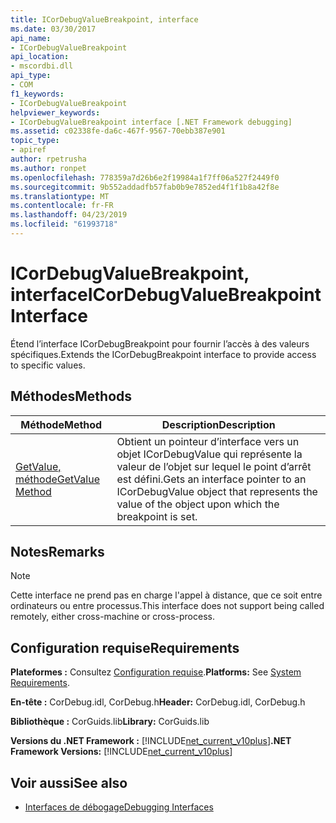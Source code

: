 ```yaml
---
title: ICorDebugValueBreakpoint, interface
ms.date: 03/30/2017
api_name:
- ICorDebugValueBreakpoint
api_location:
- mscordbi.dll
api_type:
- COM
f1_keywords:
- ICorDebugValueBreakpoint
helpviewer_keywords:
- ICorDebugValueBreakpoint interface [.NET Framework debugging]
ms.assetid: c02338fe-da6c-467f-9567-70ebb387e901
topic_type:
- apiref
author: rpetrusha
ms.author: ronpet
ms.openlocfilehash: 778359a7d26b6e2f19984a1f7ff06a527f2449f0
ms.sourcegitcommit: 9b552addadfb57fab0b9e7852ed4f1f1b8a42f8e
ms.translationtype: MT
ms.contentlocale: fr-FR
ms.lasthandoff: 04/23/2019
ms.locfileid: "61993718"
---
```

# <a name="icordebugvaluebreakpoint-interface"></a><span data-ttu-id="135df-102">ICorDebugValueBreakpoint, interface</span><span class="sxs-lookup"><span data-stu-id="135df-102">ICorDebugValueBreakpoint Interface</span></span>
<span data-ttu-id="135df-103">Étend l’interface ICorDebugBreakpoint pour fournir l’accès à des valeurs spécifiques.</span><span class="sxs-lookup"><span data-stu-id="135df-103">Extends the ICorDebugBreakpoint interface to provide access to specific values.</span></span>  
  
## <a name="methods"></a><span data-ttu-id="135df-104">Méthodes</span><span class="sxs-lookup"><span data-stu-id="135df-104">Methods</span></span>  
  
|<span data-ttu-id="135df-105">Méthode</span><span class="sxs-lookup"><span data-stu-id="135df-105">Method</span></span>|<span data-ttu-id="135df-106">Description</span><span class="sxs-lookup"><span data-stu-id="135df-106">Description</span></span>|  
|------------|-----------------|  
|[<span data-ttu-id="135df-107">GetValue, méthode</span><span class="sxs-lookup"><span data-stu-id="135df-107">GetValue Method</span></span>](../../../../docs/framework/unmanaged-api/debugging/icordebugvaluebreakpoint-getvalue-method.md)|<span data-ttu-id="135df-108">Obtient un pointeur d’interface vers un objet ICorDebugValue qui représente la valeur de l’objet sur lequel le point d’arrêt est défini.</span><span class="sxs-lookup"><span data-stu-id="135df-108">Gets an interface pointer to an ICorDebugValue object that represents the value of the object upon which the breakpoint is set.</span></span>|  
  
## <a name="remarks"></a><span data-ttu-id="135df-109">Notes</span><span class="sxs-lookup"><span data-stu-id="135df-109">Remarks</span></span>  
  
> [!NOTE]
>  <span data-ttu-id="135df-110">Cette interface ne prend pas en charge l'appel à distance, que ce soit entre ordinateurs ou entre processus.</span><span class="sxs-lookup"><span data-stu-id="135df-110">This interface does not support being called remotely, either cross-machine or cross-process.</span></span>  
  
## <a name="requirements"></a><span data-ttu-id="135df-111">Configuration requise</span><span class="sxs-lookup"><span data-stu-id="135df-111">Requirements</span></span>  
 <span data-ttu-id="135df-112">**Plateformes :** Consultez [Configuration requise](../../../../docs/framework/get-started/system-requirements.md).</span><span class="sxs-lookup"><span data-stu-id="135df-112">**Platforms:** See [System Requirements](../../../../docs/framework/get-started/system-requirements.md).</span></span>  
  
 <span data-ttu-id="135df-113">**En-tête :** CorDebug.idl, CorDebug.h</span><span class="sxs-lookup"><span data-stu-id="135df-113">**Header:** CorDebug.idl, CorDebug.h</span></span>  
  
 <span data-ttu-id="135df-114">**Bibliothèque :** CorGuids.lib</span><span class="sxs-lookup"><span data-stu-id="135df-114">**Library:** CorGuids.lib</span></span>  
  
 <span data-ttu-id="135df-115">**Versions du .NET Framework :** [!INCLUDE[net_current_v10plus](../../../../includes/net-current-v10plus-md.md)]</span><span class="sxs-lookup"><span data-stu-id="135df-115">**.NET Framework Versions:** [!INCLUDE[net_current_v10plus](../../../../includes/net-current-v10plus-md.md)]</span></span>  
  
## <a name="see-also"></a><span data-ttu-id="135df-116">Voir aussi</span><span class="sxs-lookup"><span data-stu-id="135df-116">See also</span></span>

- [<span data-ttu-id="135df-117">Interfaces de débogage</span><span class="sxs-lookup"><span data-stu-id="135df-117">Debugging Interfaces</span></span>](../../../../docs/framework/unmanaged-api/debugging/debugging-interfaces.md)
